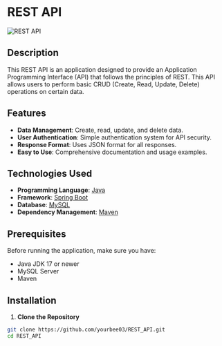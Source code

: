 # REST API

![REST API](https://img.shields.io/badge/REST_API-v1.0-blue)

## Description

This REST API is an application designed to provide an Application Programming Interface (API) that follows the principles of REST. This API allows users to perform basic CRUD (Create, Read, Update, Delete) operations on certain data.

## Features

- **Data Management**: Create, read, update, and delete data.
- **User Authentication**: Simple authentication system for API security.
- **Response Format**: Uses JSON format for all responses.
- **Easy to Use**: Comprehensive documentation and usage examples.

## Technologies Used

- **Programming Language**: [Java](https://www.java.com/)
- **Framework**: [Spring Boot](https://spring.io/projects/spring-boot)
- **Database**: [MySQL](https://www.mysql.com/)
- **Dependency Management**: [Maven](https://maven.apache.org/)

## Prerequisites

Before running the application, make sure you have:

- Java JDK 17 or newer
- MySQL Server
- Maven

## Installation

1. **Clone the Repository**

```bash
git clone https://github.com/yourbee03/REST_API.git
cd REST_API
```
